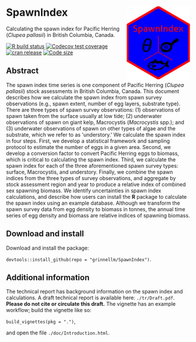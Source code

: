 # SpawnIndex <img src='man/sticker/sticker.png' align="right" height="200"/>

Calculating the spawn index for Pacific Herring (*Clupea pallasii*) in British Columbia, Canada.

[![R build status](https://github.com/grinnellm/SpawnIndex/workflows/R-CMD-check/badge.svg)](https://github.com/grinnellm/SpawnIndex/actions)
[![Codecov test coverage](https://codecov.io/gh/grinnellm/SpawnIndex/branch/master/graph/badge.svg)](https://codecov.io/gh/grinnellm/SpawnIndex)
[![cran release](https://www.r-pkg.org/badges/version/SpawnIndex?color=blue)](https://cran.r-project.org/package=SpawnIndex)
[![Code size](https://img.shields.io/github/languages/code-size/grinnellm/SpawnIndex.svg)](https://github.com/grinnellm/SpawnIndex)

## Abstract

The spawn index time series is one component of Pacific Herring (*Clupea pallasii*) stock assessments in British Columbia, Canada.
This document describes how we calculate the spawn index from spawn survey observations (e.g., spawn extent, number of egg layers, substrate type).
There are three types of spawn survey observations:
(1) observations of spawn taken from the surface usually at low tide;
(2) underwater observations of spawn on giant kelp, Macrocystis (*Macrocystis* spp.); and
(3) underwater observations of spawn on other types of algae and the substrate, which we refer to as 'understory.'
We calculate the spawn index in four steps.
First, we develop a statistical framework and sampling protocol to estimate the number of eggs in a given area.
Second, we develop a conversion factor to convert Pacific Herring eggs to biomass, which is critical to calculating the spawn index.
Third, we calculate the spawn index for each of the three aforementioned spawn survey types: surface, Macrocystis, and understory.
Finally, we combine the spawn indices from the three types of survey observations, and
aggregate by stock assessment region and year to produce a relative index of combined sex spawning biomass.
We identify uncertainties in spawn index calculations, and
describe how users can install the **R** package to calculate the spawn index using an example database.
Although we transform the spawn survey data from egg density to biomass in tonnes, the annual time series of egg density and biomass are relative indices of spawning biomass.

## Download and install

Download and install the package:

`devtools::install_github(repo = "grinnellm/SpawnIndex")`.

## Additional information

The technical report has background information on the spawn index and calculations.
A draft technical report is available here: `./tr/Draft.pdf`.
**Please do not cite or circulate this draft.**
The vignette has an example workflow; build the vignette like so:

`build_vignettes(pkg = ".")`,

and open the file `./doc/Introduction.html`.
